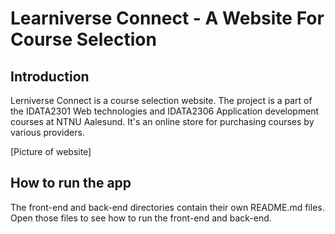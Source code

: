 # Learniverse Connect - A Website For Course Selection

## Introduction
Lerniverse Connect is a course selection website. The project is a part of the IDATA2301 Web technologies and IDATA2306 Application development courses at NTNU Aalesund. It's an online store for purchasing courses by various providers.

[Picture of website]

## How to run the app
The front-end and back-end directories contain their own README.md files. Open those files to see how to run the front-end and back-end.